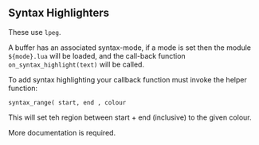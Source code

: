 
Syntax Highlighters
-------------------

These use `lpeg`.

A buffer has an associated syntax-mode, if a mode is set then
the module `${mode}.lua` will be loaded, and the call-back function
`on_syntax_highlight(text)` will be called.

To add syntax highlighting your callback function must invoke the
helper function:

`syntax_range( start, end , colour`

This will set teh region between start + end (inclusive) to the given
colour.

More documentation is required.
